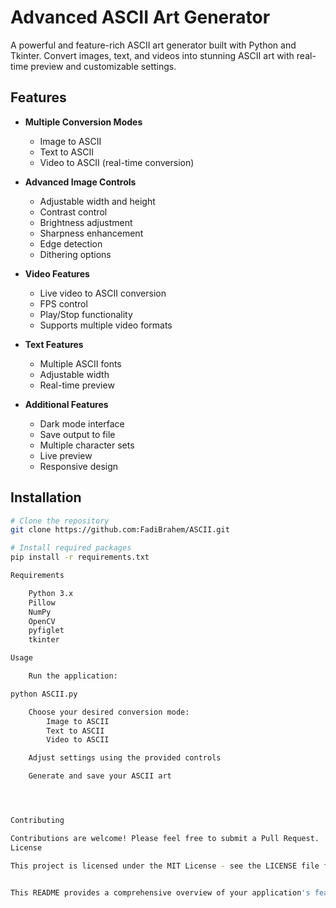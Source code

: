 # Advanced ASCII Art Generator

A powerful and feature-rich ASCII art generator built with Python and Tkinter. Convert images, text, and videos into stunning ASCII art with real-time preview and customizable settings.

## Features

- **Multiple Conversion Modes**
  - Image to ASCII
  - Text to ASCII
  - Video to ASCII (real-time conversion)

- **Advanced Image Controls**
  - Adjustable width and height
  - Contrast control
  - Brightness adjustment
  - Sharpness enhancement
  - Edge detection
  - Dithering options

- **Video Features**
  - Live video to ASCII conversion
  - FPS control
  - Play/Stop functionality
  - Supports multiple video formats

- **Text Features**
  - Multiple ASCII fonts
  - Adjustable width
  - Real-time preview

- **Additional Features**
  - Dark mode interface
  - Save output to file
  - Multiple character sets
  - Live preview
  - Responsive design

## Installation

```bash
# Clone the repository
git clone https://github.com:FadiBrahem/ASCII.git

# Install required packages
pip install -r requirements.txt

Requirements

    Python 3.x
    Pillow
    NumPy
    OpenCV
    pyfiglet
    tkinter

Usage

    Run the application:

python ASCII.py

    Choose your desired conversion mode:
        Image to ASCII
        Text to ASCII
        Video to ASCII

    Adjust settings using the provided controls

    Generate and save your ASCII art




Contributing

Contributions are welcome! Please feel free to submit a Pull Request.
License

This project is licensed under the MIT License - see the LICENSE file for details.


This README provides a comprehensive overview of your application's features and usage instructions. You can enhance it further by a